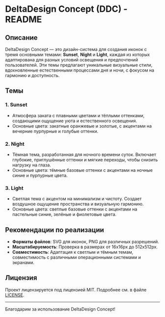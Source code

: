 # DeltaDesign Concept (DDC) - README

## Описание

DeltaDesign Concept — это дизайн-система для создания иконок с тремя основными темами: **Sunset**, **Night** и **Light**, каждая из которых адаптирована для разных условий освещения и предпочтений пользователей. Эти темы предлагают уникальные визуальные стили, вдохновленные естественными процессами дня и ночи, с фокусом на гармонию и доступность.

## Темы

### 1. **Sunset**
- Атмосфера заката с плавными цветами и тёплыми оттенками, создающими ощущение уюта и естественного освещения.
- Основные цвета: закатные оранжевые и золотые, с акцентами на вечерние пурпурные и голубые оттенки.

### 2. **Night**
- Тёмная тема, разработанная для ночного времени суток. Включает глубокие, приглушённые оттенки и мягкие переходы, чтобы снизить нагрузку на глаза.
- Основные цвета: тёмные базовые оттенки с акцентами на ночные синие и пурпурные цвета.

### 3. **Light**
- Светлая тема с акцентом на минимализм и чистоту. Создает воздушное ощущение пространства и визуальную гармонию.
- Основные цвета: светлые базовые оттенки с акцентами на пастельные синие, зелёные и фиолетовые цвета.

## Рекомендации по реализации

- **Форматы файлов**: SVG для иконок, PNG для различных разрешений.
- **Масштабируемость**: Проверка в размерах от 16x16px до 512x512px.
- **Совместимость**: Адаптация к светлым и тёмным темам, совместимость с различными операционными системами и экранами.

## Лицензия

Проект лицензируется под лицензией MIT. Подробнее см. в файле [LICENSE](LICENSE).

---

Благодарим за использование DeltaDesign Concept!
